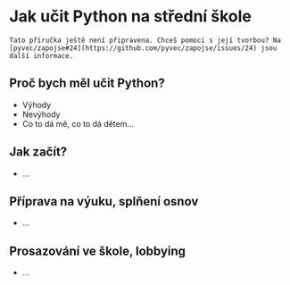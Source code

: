 # Jak učit Python na střední škole

```{warning}
Tato příručka ještě není připravena. Chceš pomoci s její tvorbou? Na [pyvec/zapojse#24](https://github.com/pyvec/zapojse/issues/24) jsou další informace.
```


## Proč bych měl učit Python?

- Výhody
- Nevýhody
- Co to dá mě, co to dá dětem...


## Jak začít?

- ...


## Příprava na výuku, splňení osnov

- ...


## Prosazování ve škole, lobbying

- ...
